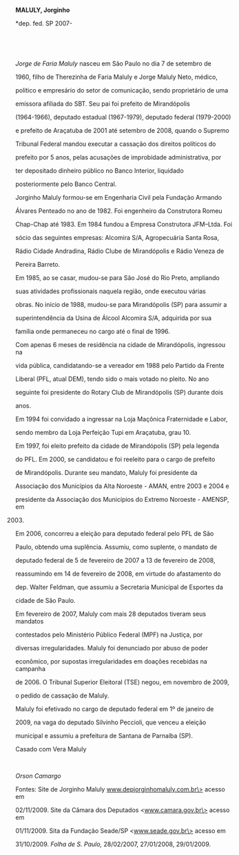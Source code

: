 **MALULY, Jorginho**



\*dep. fed. SP 2007-



 



 



*Jorge de Faria Maluly* nasceu em São Paulo no dia 7 de setembro de

1960, filho de Therezinha de Faria Maluly e Jorge Maluly Neto, médico,

político e empresário do setor de comunicação, sendo proprietário de uma

emissora afiliada do SBT. Seu pai foi prefeito de Mirandópolis

(1964-1966), deputado estadual (1967-1979), deputado federal (1979-2000)

e prefeito de Araçatuba de 2001 até setembro de 2008, quando o Supremo

Tribunal Federal mandou executar a cassação dos direitos políticos do

prefeito por 5 anos, pelas acusações de improbidade administrativa, por

ter depositado dinheiro público no Banco Interior, liquidado

posteriormente pelo Banco Central.



Jorginho Maluly formou-se em Engenharia Civil pela Fundação Armando

Álvares Penteado no ano de 1982. Foi engenheiro da Construtora Romeu

Chap-Chap até 1983. Em 1984 fundou a Empresa Construtora JFM–Ltda. Foi

sócio das seguintes empresas: Alcomira S/A, Agropecuária Santa Rosa,

Rádio Cidade Andradina, Rádio Clube de Mirandópolis e Rádio Veneza de

Pereira Barreto.



Em 1985, ao se casar, mudou-se para São José do Rio Preto, ampliando

suas atividades profissionais naquela região, onde executou várias

obras. No início de 1988, mudou-se para Mirandópolis (SP) para assumir a

superintendência da Usina de Álcool Alcomira S/A, adquirida por sua

família onde permaneceu no cargo até o final de 1996.



Com apenas 6 meses de residência na cidade de Mirandópolis, ingressou na

vida pública, candidatando-se a vereador em 1988 pelo Partido da Frente

Liberal (PFL, atual DEM), tendo sido o mais votado no pleito. No ano

seguinte foi presidente do Rotary Club de Mirandópolis (SP) durante dois

anos.



Em 1994 foi convidado a ingressar na Loja Maçônica Fraternidade e Labor,

sendo membro da Loja Perfeição Tupi em Araçatuba, grau 10.



Em 1997, foi eleito prefeito da cidade de Mirandópolis (SP) pela legenda

do PFL. Em 2000, se candidatou e foi reeleito para o cargo de prefeito

de Mirandópolis. Durante seu mandato, Maluly foi presidente da

Associação dos Municípios da Alta Noroeste - AMAN, entre 2003 e 2004 e

presidente da Associação dos Municípios do Extremo Noroeste - AMENSP, em

2003.



Em 2006, concorreu a eleição para deputado federal pelo PFL de São

Paulo, obtendo uma suplência. Assumiu, como suplente, o mandato de

deputado federal de 5 de fevereiro de 2007 a 13 de fevereiro de 2008,

reassumindo em 14 de fevereiro de 2008, em virtude do afastamento do

dep. Walter Feldman, que assumiu a Secretaria Municipal de Esportes da

cidade de São Paulo.



Em fevereiro de 2007, Maluly com mais 28 deputados tiveram seus mandatos

contestados pelo Ministério Público Federal (MPF) na Justiça, por

diversas irregularidades. Maluly foi denunciado por abuso de poder

econômico, por supostas irregularidades em doações recebidas na campanha

de 2006. O Tribunal Superior Eleitoral (TSE) negou, em novembro de 2009,

o pedido de cassação de Maluly.



Maluly foi efetivado no cargo de deputado federal em 1º de janeiro de

2009, na vaga do deputado Silvinho Peccioli, que venceu a eleição

municipal e assumiu a prefeitura de Santana de Parnaíba (SP).



Casado com Vera Maluly



 



*Orson Camargo*



Fontes: Site de Jorginho Maluly www.depjorginhomaluly.com.br\> acesso em

02/11/2009. Site da Câmara dos Deputados \<www.camara.gov.br\> acesso em

01/11/2009. Sita da Fundação Seade/SP \<www.seade.gov.br\> acesso em

31/10/2009. *Folha de S. Paulo,* 28/02/2007, 27/01/2008, 29/01/2009.

